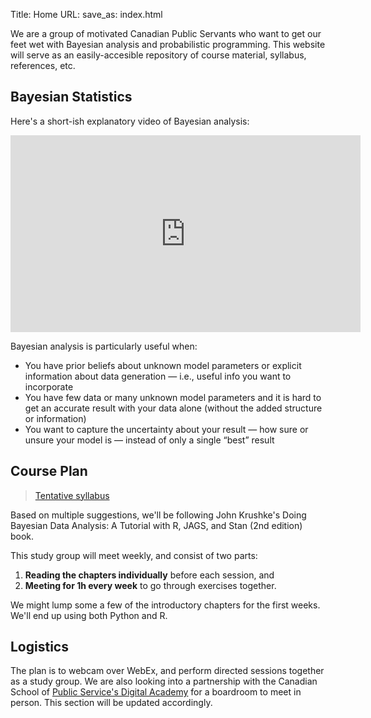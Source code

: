 Title: Home
URL:
save_as: index.html

We are a group of motivated Canadian Public Servants who want to get our feet wet with Bayesian analysis and probabilistic programming. 
This website will serve as an easily-accesible repository of course material, syllabus, references, etc.

## Bayesian Statistics
Here's a short-ish explanatory video of Bayesian analysis:

<center><iframe width="560" height="315" src="https://www.youtube.com/embed/3OJEae7Qb_o?start=213" frameborder="0" allow="accelerometer; autoplay; encrypted-media; gyroscope; picture-in-picture" allowfullscreen></iframe></center>

Bayesian analysis is particularly useful when:

* You have prior beliefs about unknown model parameters or explicit information about data generation &mdash; i.e., useful info you want to incorporate
* You have few data or many unknown model parameters and it is hard to get an accurate result with your data alone (without the added structure or information)
* You want to capture the uncertainty about your result &mdash; how sure or unsure your model is &mdash; instead of only a single “best” result

## Course Plan

>[Tentative syllabus](pages/syllabus.html)

Based on multiple suggestions, we'll be following John Krushke's Doing Bayesian Data Analysis: A Tutorial with R, JAGS, and Stan (2nd edition) book.

This study group will meet weekly, and consist of two parts:

1. **Reading the chapters individually** before each session, and
2. **Meeting for 1h every week** to go through exercises together.

We might lump some a few of the introductory chapters for the first weeks. We'll end up using both Python and R.

## Logistics

The plan is to webcam over WebEx, and perform directed sessions together as a study group. We are also looking into a partnership with the Canadian School of [Public Service's Digital Academy]() for a boardroom to meet in person. This section will be updated accordingly.
